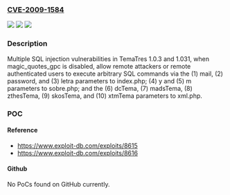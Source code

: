 ### [CVE-2009-1584](https://cve.mitre.org/cgi-bin/cvename.cgi?name=CVE-2009-1584)
![](https://img.shields.io/static/v1?label=Product&message=n%2Fa&color=blue)
![](https://img.shields.io/static/v1?label=Version&message=n%2Fa&color=blue)
![](https://img.shields.io/static/v1?label=Vulnerability&message=n%2Fa&color=brighgreen)

### Description

Multiple SQL injection vulnerabilities in TemaTres 1.0.3 and 1.031, when magic_quotes_gpc is disabled, allow remote attackers or remote authenticated users to execute arbitrary SQL commands via the (1) mail, (2) password, and (3) letra parameters to index.php; (4) y and (5) m parameters to sobre.php; and the (6) dcTema, (7) madsTema, (8) zthesTema, (9) skosTema, and (10) xtmTema parameters to xml.php.

### POC

#### Reference
- https://www.exploit-db.com/exploits/8615
- https://www.exploit-db.com/exploits/8616

#### Github
No PoCs found on GitHub currently.

